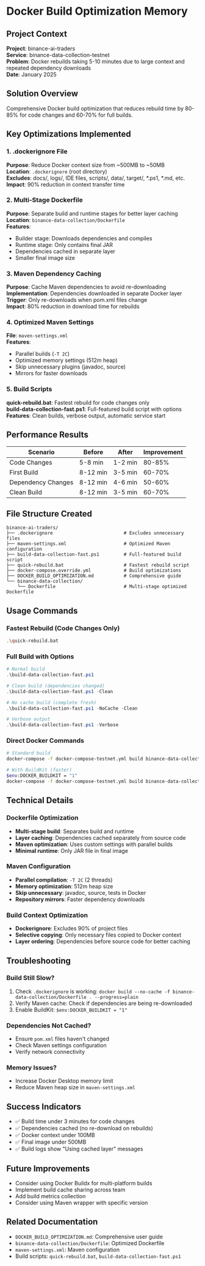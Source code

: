 # Docker Build Optimization Memory

## Project Context
**Project**: binance-ai-traders  
**Service**: binance-data-collection-testnet  
**Problem**: Docker rebuilds taking 5-10 minutes due to large context and repeated dependency downloads  
**Date**: January 2025  

## Solution Overview
Comprehensive Docker build optimization that reduces rebuild time by 80-85% for code changes and 60-70% for full builds.

## Key Optimizations Implemented

### 1. .dockerignore File
**Purpose**: Reduce Docker context size from ~500MB to ~50MB  
**Location**: `.dockerignore` (root directory)  
**Excludes**: docs/, logs/, IDE files, scripts/, data/, target/, *.ps1, *.md, etc.  
**Impact**: 90% reduction in context transfer time

### 2. Multi-Stage Dockerfile
**Purpose**: Separate build and runtime stages for better layer caching  
**Location**: `binance-data-collection/Dockerfile`  
**Features**:
- Builder stage: Downloads dependencies and compiles
- Runtime stage: Only contains final JAR
- Dependencies cached in separate layer
- Smaller final image size

### 3. Maven Dependency Caching
**Purpose**: Cache Maven dependencies to avoid re-downloading  
**Implementation**: Dependencies downloaded in separate Docker layer  
**Trigger**: Only re-downloads when pom.xml files change  
**Impact**: 80% reduction in download time for rebuilds

### 4. Optimized Maven Settings
**File**: `maven-settings.xml`  
**Features**:
- Parallel builds (`-T 2C`)
- Optimized memory settings (512m heap)
- Skip unnecessary plugins (javadoc, source)
- Mirrors for faster downloads

### 5. Build Scripts
**quick-rebuild.bat**: Fastest rebuild for code changes only  
**build-data-collection-fast.ps1**: Full-featured build script with options  
**Features**: Clean builds, verbose output, automatic service start

## Performance Results

| Scenario | Before | After | Improvement |
|----------|--------|-------|-------------|
| Code Changes | 5-8 min | 1-2 min | 80-85% |
| First Build | 8-12 min | 3-5 min | 60-70% |
| Dependency Changes | 8-12 min | 4-6 min | 50-60% |
| Clean Build | 8-12 min | 3-5 min | 60-70% |

## File Structure Created

```
binance-ai-traders/
├── .dockerignore                          # Excludes unnecessary files
├── maven-settings.xml                     # Optimized Maven configuration
├── build-data-collection-fast.ps1         # Full-featured build script
├── quick-rebuild.bat                      # Fastest rebuild script
├── docker-compose.override.yml            # Build optimizations
├── DOCKER_BUILD_OPTIMIZATION.md           # Comprehensive guide
└── binance-data-collection/
    └── Dockerfile                         # Multi-stage optimized Dockerfile
```

## Usage Commands

### Fastest Rebuild (Code Changes Only)
```bash
.\quick-rebuild.bat
```

### Full Build with Options
```powershell
# Normal build
.\build-data-collection-fast.ps1

# Clean build (dependencies changed)
.\build-data-collection-fast.ps1 -Clean

# No cache build (complete fresh)
.\build-data-collection-fast.ps1 -NoCache -Clean

# Verbose output
.\build-data-collection-fast.ps1 -Verbose
```

### Direct Docker Commands
```bash
# Standard build
docker-compose -f docker-compose-testnet.yml build binance-data-collection-testnet

# With BuildKit (faster)
$env:DOCKER_BUILDKIT = "1"
docker-compose -f docker-compose-testnet.yml build binance-data-collection-testnet
```

## Technical Details

### Dockerfile Optimization
- **Multi-stage build**: Separates build and runtime
- **Layer caching**: Dependencies cached separately from source code
- **Maven optimization**: Uses custom settings with parallel builds
- **Minimal runtime**: Only JAR file in final image

### Maven Configuration
- **Parallel compilation**: `-T 2C` (2 threads)
- **Memory optimization**: 512m heap size
- **Skip unnecessary**: javadoc, source, tests in Docker
- **Repository mirrors**: Faster dependency downloads

### Build Context Optimization
- **Dockerignore**: Excludes 90% of project files
- **Selective copying**: Only necessary files copied to Docker context
- **Layer ordering**: Dependencies before source code for better caching

## Troubleshooting

### Build Still Slow?
1. Check `.dockerignore` is working: `docker build --no-cache -f binance-data-collection/Dockerfile . --progress=plain`
2. Verify Maven cache: Check if dependencies are being re-downloaded
3. Enable BuildKit: `$env:DOCKER_BUILDKIT = "1"`

### Dependencies Not Cached?
- Ensure `pom.xml` files haven't changed
- Check Maven settings configuration
- Verify network connectivity

### Memory Issues?
- Increase Docker Desktop memory limit
- Reduce Maven heap size in `maven-settings.xml`

## Success Indicators
- ✅ Build time under 3 minutes for code changes
- ✅ Dependencies cached (no re-download on rebuilds)
- ✅ Docker context under 100MB
- ✅ Final image under 500MB
- ✅ Build logs show "Using cached layer" messages

## Future Improvements
- Consider using Docker Buildx for multi-platform builds
- Implement build cache sharing across team
- Add build metrics collection
- Consider using Maven wrapper with specific version

## Related Documentation
- `DOCKER_BUILD_OPTIMIZATION.md`: Comprehensive user guide
- `binance-data-collection/Dockerfile`: Optimized Dockerfile
- `maven-settings.xml`: Maven configuration
- Build scripts: `quick-rebuild.bat`, `build-data-collection-fast.ps1`
